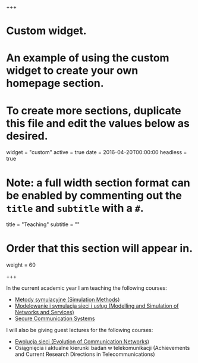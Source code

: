 +++
# Custom widget.
# An example of using the custom widget to create your own homepage section.
# To create more sections, duplicate this file and edit the values below as desired.
widget = "custom"
active = true
date = 2016-04-20T00:00:00
headless = true

# Note: a full width section format can be enabled by commenting out the `title` and `subtitle` with a `#`.
title = "Teaching"
subtitle = ""

# Order that this section will appear in.
weight = 60

+++

In the current academic year I am teaching the following courses:

- [Metody symulacyjne (Simulation Methods)](https://upel.agh.edu.pl/wiet/course/view.php?id=523)
- [Modelowanie i symulacja sieci i usług (Modelling and Simulation of Networks and Services)](https://upel.agh.edu.pl/wiet/course/view.php?id=445)
- [Secure Communication Systems](http://kt.agh.edu.pl/~pacyna/lectures/secure_communications_systems.html)

I will also be giving guest lectures for the following courses:

- [Ewolucja sieci (Evolution of Communication Networks)](http://www.kt.agh.edu.pl/~brus/evolution_lectures.html)
- Osiągnięcia i aktualne kierunki badań w telekomunikacji (Achievements and Current Research Directions in Telecommunications)

